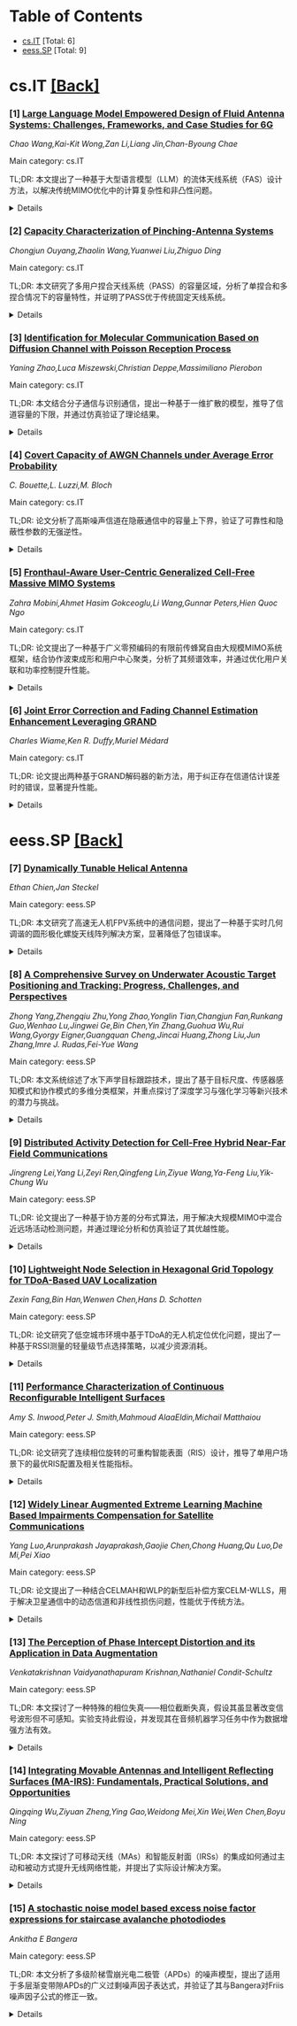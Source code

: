 <div id=toc></div>

# Table of Contents

- [cs.IT](#cs.IT) [Total: 6]
- [eess.SP](#eess.SP) [Total: 9]


<div id='cs.IT'></div>

# cs.IT [[Back]](#toc)

### [1] [Large Language Model Empowered Design of Fluid Antenna Systems: Challenges, Frameworks, and Case Studies for 6G](https://arxiv.org/abs/2506.14288)
*Chao Wang,Kai-Kit Wong,Zan Li,Liang Jin,Chan-Byoung Chae*

Main category: cs.IT

TL;DR: 本文提出了一种基于大型语言模型（LLM）的流体天线系统（FAS）设计方法，以解决传统MIMO优化中的计算复杂性和非凸性问题。


<details>
  <summary>Details</summary>
Motivation: 传统MIMO优化方法在FAS中因计算复杂性和非凸性而难以适用，而深度学习方法的泛化能力有限。LLM因其通用适应性和推理能力成为潜在解决方案。

Method: 提出了一种LLM驱动的FAS设计框架，结合端口选择和预编码器设计，并探讨了LLM在FAS多用户场景中的应用。

Result: 研究表明，LLM能够显著提升FAS的优化性能，克服传统方法的局限性。

Conclusion: LLM为FAS设计提供了新的可能性，有望推动下一代无线网络的发展。

Abstract: The Fluid Antenna System (FAS), which enables flexible Multiple-Input Multiple-Output (MIMO) communications, introduces new spatial degrees of freedom for next-generation wireless networks. Unlike traditional MIMO, FAS involves joint port selection and precoder design, a combinatorial NP-hard optimization problem. Moreover, fully leveraging FAS requires acquiring Channel State Information (CSI) across its ports, a challenge exacerbated by the system's near-continuous reconfigurability. These factors make traditional system design methods impractical for FAS due to nonconvexity and prohibitive computational complexity. While deep learning (DL)-based approaches have been proposed for MIMO optimization, their limited generalization and fitting capabilities render them suboptimal for FAS. In contrast, Large Language Models (LLMs) extend DL's capabilities by offering general-purpose adaptability, reasoning, and few-shot learning, thereby overcoming the limitations of task-specific, data-intensive models. This article presents a vision for LLM-driven FAS design, proposing a novel flexible communication framework. To demonstrate the potential, we examine LLM-enhanced FAS in multiuser scenarios, showcasing how LLMs can revolutionize FAS optimization.

</details>


### [2] [Capacity Characterization of Pinching-Antenna Systems](https://arxiv.org/abs/2506.14298)
*Chongjun Ouyang,Zhaolin Wang,Yuanwei Liu,Zhiguo Ding*

Main category: cs.IT

TL;DR: 本文研究了多用户捏合天线系统（PASS）的容量区域，分析了单捏合和多捏合情况下的容量特性，并证明了PASS优于传统固定天线系统。


<details>
  <summary>Details</summary>
Motivation: 传统固定天线系统的信道容量受限，而PASS通过动态调整天线位置提升容量，研究其多用户场景下的性能具有重要意义。

Method: 1) 单捏合情况下推导了最优天线激活位置和容量区域的闭式解；2) 多捏合情况下使用交替优化和柯西不等式推导容量区域的内外边界；3) 通过上下行对偶框架扩展到下行链路。

Result: 1) PASS容量区域包含传统系统；2) FDMA优于TDMA；3) 数值结果显示PASS显著扩展容量区域，且TDMA和FDMA接近容量极限。

Conclusion: PASS通过动态天线位置优化显著提升多用户通信性能，为未来无线系统设计提供了新思路。

Abstract: Unlike conventional systems using a fixed-location antenna, the channel capacity of the pinching-antenna system (PASS) is determined by the activated positions of pinching antennas. This article characterizes the capacity region of multiuser PASS, where a single pinched waveguide is deployed to enable both uplink and downlink communications. The capacity region of the uplink channel is first characterized. \romannumeral1) For the single-pinch case, closed-form expressions are derived for the optimal antenna activation position, along with the corresponding capacity region and the achievable data rate regions under time-division multiple access (TDMA) and frequency-division multiple access (FDMA). It is proven that the capacity region of PASS encompasses that of conventional fixed-antenna systems, and that the FDMA rate region contains the TDMA rate region. \romannumeral2) For the multiple-pinch case, inner and outer bounds on the capacity region are derived using an element-wise alternating antenna position optimization technique and the Cauchy-Schwarz inequality, respectively. The achievable FDMA rate region is also derived using the same optimization framework, while the TDMA rate region is obtained through an antenna position refinement approach. The analysis is then extended to the downlink PASS using the uplink-downlink duality framework. It is proven that the relationships among the downlink capacity and rate regions are consistent with those in the uplink case. Numerical results demonstrate that: \romannumeral1) the derived bounds closely approximate the exact capacity region, \romannumeral2) PASS yields a significantly enlarged capacity region compared to conventional fixed-antenna systems, and \romannumeral3) in the multiple-pinch case, TDMA and FDMA are capable of approaching the channel capacity limit.

</details>


### [3] [Identification for Molecular Communication Based on Diffusion Channel with Poisson Reception Process](https://arxiv.org/abs/2506.14360)
*Yaning Zhao,Luca Miszewski,Christian Deppe,Massimiliano Pierobon*

Main category: cs.IT

TL;DR: 本文结合分子通信与识别通信，提出一种基于一维扩散的模型，推导了信道容量的下限，并通过仿真验证了理论结果。


<details>
  <summary>Details</summary>
Motivation: 分子通信在纳米和微观尺度信息交换中有广泛应用，但传统传输方式不适用于事件驱动场景。识别通信提供了一种资源有限且事件触发的替代方案。

Method: 提出一维扩散模型，将扩散噪声建模为泊松过程，并推导信道容量的下限。通过微观仿真和短长度确定性代码验证理论结果。

Result: 仿真验证了理论结果，包括信道脉冲响应和误差界限。

Conclusion: 研究结果为实际分子通信系统设计提供了支持，有望用于测试平台开发。

Abstract: Molecular communication (MC) enables information exchange at the nano- and microscale, with applications in areas like drug delivery and health monitoring. These event-driven scenarios often require alternatives to traditional transmission. Identification communication, introduced by Ahlswede and Dueck, offers such an approach, in which the receiver only determines whether a specific message was sent, suiting resource-limited and event-triggered systems. This paper combines MC with identification and proposes a one-dimensional (1D) diffusion-based model. Diffusion noise is modeled as a Poisson process, and a lower bound on channel capacity is derived. Simulations, microscopic, and with short-length deterministic codes, validate theoretical results, including the channel impulse response and error bounds. The findings support the design of practical MC systems, with potential use in testbed development.

</details>


### [4] [Covert Capacity of AWGN Channels under Average Error Probability](https://arxiv.org/abs/2506.14483)
*C. Bouette,L. Luzzi,M. Bloch*

Main category: cs.IT

TL;DR: 论文分析了高斯噪声信道在隐蔽通信中的容量上下界，验证了可靠性和隐蔽性参数的无强逆性。


<details>
  <summary>Details</summary>
Motivation: 研究高斯噪声信道在隐蔽通信中的性能极限，特别是可靠性和隐蔽性的权衡。

Method: 使用BPSK调制码本，并加入全零码字进行分析。

Result: 推导出隐蔽容量的上下界，并证实可靠性和隐蔽性参数的无强逆性。

Conclusion: 通过分析BPSK码本，验证了隐蔽通信中可靠性和隐蔽性的无强逆性。

Abstract: We derive upper and lower bounds for the covert capacity of Additive White Gaussian Noise channels when measuring reliability in terms of the average error probability and covertness in terms of Kullback-Leibler divergence. This characterization confirms the absence of strong converse for this setting in both the reliability and covertness parameters. The crux of our approach is to analyze a codebook of BPSK-modulated codewords carefully augmented with "all-zero" codewords.

</details>


### [5] [Fronthaul-Aware User-Centric Generalized Cell-Free Massive MIMO Systems](https://arxiv.org/abs/2506.14494)
*Zahra Mobini,Ahmet Hasim Gokceoglu,Li Wang,Gunnar Peters,Hien Quoc Ngo*

Main category: cs.IT

TL;DR: 论文提出了一种基于广义零预编码的有限前传蜂窝自由大规模MIMO系统框架，结合协作波束成形和用户中心聚类，分析了其频谱效率，并通过优化用户关联和功率控制提升性能。


<details>
  <summary>Details</summary>
Motivation: 研究在有限前传条件下，如何通过协作波束成形和用户中心聚类提升蜂窝自由大规模MIMO系统的频谱效率。

Method: 提出了一种基于长期信道状态信息的优化问题，采用最小化最大化技术将其转化为可求解形式，并提出新算法。

Result: 数值结果显示，集中式协作波束成形方案的平均总频谱效率比启发式方法提升59%，分布式波束成形方案提升312%。

Conclusion: 研究强调了协作波束成形设计在不同系统配置中的重要性，并验证了所提优化方法的有效性。

Abstract: We consider fronthaul-limited generalized zeroforcing-based cell-free massive multiple-input multiple-output (CF-mMIMO) systems with multiple-antenna users and multipleantenna access points (APs) relying on both cooperative beamforming (CB) and user-centric (UC) clustering. The proposed framework is very general and can be degenerated into different special cases, such as pure CB/pure UC clustering, or fully centralized CB/fully distributed beamforming. We comprehensively analyze the spectral efficiency (SE) performance of the system wherein the users use the minimum mean-squared errorbased successive interference cancellation (MMSE-SIC) scheme to detect the desired signals. Specifically, we formulate an optimization problem for the user association and power control for maximizing the sum SE. The formulated problem is under per-AP transmit power and fronthaul constraints, and is based on only long-term channel state information (CSI). The challenging formulated problem is transformed into tractable form and a novel algorithm is proposed to solve it using minorization maximization (MM) technique. We analyze the trade-offs provided by the CF-mMIMO system with different number of CB clusters, hence highlighting the importance of the appropriate choice of CB design for different system setups. Numerical results show that for the centralized CB, the proposed power optimization provides nearly 59% improvement in the average sum SE over the heuristic approach, and 312% improvement, when the distributed beamforming is employed.

</details>


### [6] [Joint Error Correction and Fading Channel Estimation Enhancement Leveraging GRAND](https://arxiv.org/abs/2506.14756)
*Charles Wiame,Ken R. Duffy,Muriel Médard*

Main category: cs.IT

TL;DR: 论文提出两种基于GRAND解码器的新方法，用于纠正存在信道估计误差时的错误，显著提升性能。


<details>
  <summary>Details</summary>
Motivation: 信道估计误差（CEE）会导致显著的性能损失，传统方法通过增加导频序列长度或改进估计算法，但本文提出更高效的方法。

Method: 1. 测试多个信道估计候选值，并行计算LLR，通过ORBGRAND确定最可能码字；2. 改进方法，考虑剩余CEE对LLR的影响。

Result: 在[128,112] 5G NR CA-Polar和CRC码下，相比忽略CEE的情况，BLER性能提升数dB。

Conclusion: 新方法通过GRAND解码器有效应对CEE，显著提升无线通信性能。

Abstract: We present a novel method for error correction in the presence of fading channel estimation errors (CEE). When such errors are significant, considerable performance losses can be observed if the wireless transceiver is not adapted. Instead of refining the estimate by increasing the pilot sequence length or improving the estimation algorithm, we propose two new approaches based on Guessing Random Additive Noise Decoding (GRAND) decoders. The first method involves testing multiple candidates for the channel estimate located in the complex neighborhood around the original pilot-based estimate. All these candidates are employed in parallel to compute log-likelihood ratios (LLR). These LLRs are used as soft input to Ordered Reliability Bits GRAND (ORBGRAND). Posterior likelihood formulas associated with ORBGRAND are then computed to determine which channel candidate leads to the most probable codeword. The second method is a refined version of the first approach accounting for the presence of residual CEE in the LLR computation. The performance of these two techniques is evaluated for [128,112] 5G NR CA-Polar and CRC codes. For the considered settings, block error rate (BLER) gains of several dBs are observed compared to cases where CEE is ignored.

</details>


<div id='eess.SP'></div>

# eess.SP [[Back]](#toc)

### [7] [Dynamically Tunable Helical Antenna](https://arxiv.org/abs/2506.14065)
*Ethan Chien,Jan Steckel*

Main category: eess.SP

TL;DR: 本文研究了高速无人机FPV系统中的通信问题，提出了一种基于实时几何调谐的圆形极化螺旋天线阵列解决方案，显著降低了包错误率。


<details>
  <summary>Details</summary>
Motivation: 高速无人机在复杂环境中飞行时，多普勒频移和多径效应会导致通信链路的高误包率，亟需一种可靠的解决方案。

Method: 结合Maxwell方程的全波仿真（Ansys HFSS）和盲场试验，提出了一种自适应螺旋天线阵列，实时调整线圈间距和直径以适应飞行参数变化。

Result: 与传统固定天线相比，自适应螺旋天线阵列在无人机速度超过150 mph时，误包率降低了20-30%，且VSWR接近1，RSSI变化减少一半。

Conclusion: 研究结果表明，可重构硬件（如机械可调螺旋天线）能有效应对多普勒和多径效应，为无人机天线阵列设计提供了新思路，并为AI集成的自适应射频系统奠定了基础。

Abstract: Unmanned aerial FPV systems demand ultra-low latency, high-reliability communication links. At high speeds and in cluttered environments, Doppler shifts and rapid multipath changes can dramatically raise packet error rates. This paper investigates these phenomena in the context of ExpressLRS (ELRS) long-range FPV control links and demonstrates a novel solution: real-time geometry tuning of a circularly polarized helical antenna array. This study integrates Maxwell-equation-based full-wave simulations (via Ansys HFSS) with controlled, blind field trials to validate performance. A new analysis framework incorporates Doppler-induced frequency offset into the antenna's radiation pattern and the system's error model. Compared to a conventional fixed antenna, the adaptive helical array shows a 20-30% PER reduction when drones exceed 150 mph. The adaptive system automatically adjusts coil pitch and diameter to retune the antenna as flight parameters (velocity, attitude) change. Measured VSWR stays near unity, preventing transmitter reflection spikes. RSSI variation is reduced by half, indicating stronger link stability in urban multi-path. A regression analysis confirms that the reduction in PER due to tuning is highly statistically significant. Calibration data and error analyses are provided to validate our methodology. These findings advance the understanding of high-mobility UAV communication channels and demonstrate that reconfigurable hardware-here, mechanically tunable helices-can effectively counter Doppler and multi-path impairments. The findings inform new design principles for UAV antenna arrays and suggest a path toward AI-integrated adaptive RF systems for drone swarms and racing platforms.

</details>


### [8] [A Comprehensive Survey on Underwater Acoustic Target Positioning and Tracking: Progress, Challenges, and Perspectives](https://arxiv.org/abs/2506.14165)
*Zhong Yang,Zhengqiu Zhu,Yong Zhao,Yonglin Tian,Changjun Fan,Runkang Guo,Wenhao Lu,Jingwei Ge,Bin Chen,Yin Zhang,Guohua Wu,Rui Wang,Gyorgy Eigner,Guangquan Cheng,Jincai Huang,Zhong Liu,Jun Zhang,Imre J. Rudas,Fei-Yue Wang*

Main category: eess.SP

TL;DR: 本文系统综述了水下声学目标跟踪技术，提出了基于目标尺度、传感器感知模式和协作模式的多维分类框架，并重点探讨了深度学习与强化学习等新兴技术的潜力与挑战。


<details>
  <summary>Details</summary>
Motivation: 水下目标跟踪在海洋资源开发、环境监测和国防安全中至关重要，但现有综述视角狭窄，未能充分涵盖深度学习等新兴技术带来的范式转变。

Method: 提出多维分类框架，系统综述2016-2025年间180多篇文献，涵盖理论基础与算法方法，特别关注机器学习技术的应用。

Result: 强调了深度学习与强化学习在提升水下跟踪系统性能与适应性方面的潜力，并总结了近期进展。

Conclusion: 指出了该领域的关键挑战，并基于联邦学习、区块链等新兴技术提出了未来研究方向。

Abstract: Underwater target tracking technology plays a pivotal role in marine resource exploration, environmental monitoring, and national defense security. Given that acoustic waves represent an effective medium for long-distance transmission in aquatic environments, underwater acoustic target tracking has become a prominent research area of underwater communications and networking. Existing literature reviews often offer a narrow perspective or inadequately address the paradigm shifts driven by emerging technologies like deep learning and reinforcement learning. To address these gaps, this work presents a systematic survey of this field and introduces an innovative multidimensional taxonomy framework based on target scale, sensor perception modes, and sensor collaboration patterns. Within this framework, we comprehensively survey the literature (more than 180 publications) over the period 2016-2025, spanning from the theoretical foundations to diverse algorithmic approaches in underwater acoustic target tracking. Particularly, we emphasize the transformative potential and recent advancements of machine learning techniques, including deep learning and reinforcement learning, in enhancing the performance and adaptability of underwater tracking systems. Finally, this survey concludes by identifying key challenges in the field and proposing future avenues based on emerging technologies such as federated learning, blockchain, embodied intelligence, and large models.

</details>


### [9] [Distributed Activity Detection for Cell-Free Hybrid Near-Far Field Communications](https://arxiv.org/abs/2506.14254)
*Jingreng Lei,Yang Li,Zeyi Ren,Qingfeng Lin,Ziyue Wang,Ya-Feng Liu,Yik-Chung Wu*

Main category: eess.SP

TL;DR: 论文提出了一种基于协方差的分布式算法，用于解决大规模MIMO中混合近远场活动检测问题，并通过理论分析和仿真验证了其优越性能。


<details>
  <summary>Details</summary>
Motivation: 随着接入点天线数量的增加，传统的远场传播假设变得不切实际，需要解决混合近远场活动检测的挑战。

Method: 提出了一种基于协方差的分布式算法，每个接入点进行本地活动检测，并通过坐标下降算法结合Sherman-Morrison-Woodbury更新和泰勒展开处理本地检测问题。

Result: 仿真结果表明，该方法在性能上优于现有方法，并验证了理论分析的正确性。

Conclusion: 论文提出的混合近远场活动检测方法在计算效率和性能上均表现出色，为大规模MIMO系统提供了实用解决方案。

Abstract: A great amount of endeavor has recently been devoted to activity detection for massive machine-type communications in cell-free massive MIMO. However, in practice, as the number of antennas at the access points (APs) increases, the Rayleigh distance that separates the near-field and far-field regions also expands, rendering the conventional assumption of far-field propagation alone impractical. To address this challenge, this paper considers a hybrid near-far field activity detection in cell-free massive MIMO, and establishes a covariance-based formulation, which facilitates the development of a distributed algorithm to alleviate the computational burden at the central processing unit (CPU). Specifically, each AP performs local activity detection for the devices and then transmits the detection result to the CPU for further processing. In particular, a novel coordinate descent algorithm based on the Sherman-Morrison-Woodbury update with Taylor expansion is proposed to handle the local detection problem at each AP. Moreover, we theoretically analyze how the hybrid near-far field channels affect the detection performance. Simulation results validate the theoretical analysis and demonstrate the superior performance of the proposed approach compared with existing approaches.

</details>


### [10] [Lightweight Node Selection in Hexagonal Grid Topology for TDoA-Based UAV Localization](https://arxiv.org/abs/2506.14311)
*Zexin Fang,Bin Han,Wenwen Chen,Hans D. Schotten*

Main category: eess.SP

TL;DR: 论文研究了低空城市环境中基于TDoA的无人机定位优化问题，提出了一种基于RSSI测量的轻量级节点选择策略，以减少资源消耗。


<details>
  <summary>Details</summary>
Motivation: 在能源受限的无人机场景中，减少TDoA测量的资源开销，同时提高定位性能。

Method: 提出了一种基于RSSI测量的轻量级节点选择策略，动态选择参考节点数量。

Result: 理论和仿真结果表明，动态选择参考节点数量可以提高定位性能并最小化资源开销。

Conclusion: 该策略在低空城市环境中有效优化了无人机定位性能，同时减少了资源消耗。

Abstract: This paper investigates the optimization problem for TDoA-based UAV localization in low-altitude urban environments with hexagonal grid node deployment. We derive a lightweight optimized node selection strategy based on only RSSI measurements, to pre-select optimal nodes, avoiding extensive TDoA measurements in energy-constrained UAV scenarios. Theoretical and simulation results demonstrate that dynamically selecting the number of reference nodes improves localization performance while minimizing resource overhead.

</details>


### [11] [Performance Characterization of Continuous Reconfigurable Intelligent Surfaces](https://arxiv.org/abs/2506.14385)
*Amy S. Inwood,Peter J. Smith,Mahmoud AlaaEldin,Michail Matthaiou*

Main category: eess.SP

TL;DR: 论文研究了连续相位旋转的可重构智能表面（RIS）设计，推导了单用户场景下的最优RIS配置及相关性能指标。


<details>
  <summary>Details</summary>
Motivation: 探索未来系统中基于超材料的连续相位旋转RIS设计，以及传统RIS元素数量增加时的极限情况。

Method: 假设RIS到基站为视距链路，其他链路为相关瑞利衰落，推导最优RIS设计及相关性能指标（如SNR、频谱效率、中断概率等）。

Result: 得到了最优RIS设计、SNR及其均值、频谱效率边界、SNR中断概率近似值以及信道硬化研究的变异系数近似值。

Conclusion: 连续相位旋转的RIS设计在单用户场景下具有潜力，为未来RIS技术提供了理论支持。

Abstract: We consider a reconfigurable intelligent surface (RIS) that can implement a phase rotation continuously over the whole surface rather than via a finite number of discrete elements. Such an RIS can be considered a design for future systems where advances in metamaterials make such an implementation feasible or as the limiting case where the number of elements in a traditional RIS increases in a given area. We derive the optimal RIS design for the single-user (SU) scenario assuming a line-of-sight (LoS) from the RIS to the base station (BS) and correlated Rayleigh fading for the other links. We also derive the associated optimal signal-to-noise ratio (SNR) and its mean, a bound on the mean spectral efficiency (SE), an approximation to the SNR outage probability and an approximation to the coefficient of variation for the investigation of channel hardening.

</details>


### [12] [Widely Linear Augmented Extreme Learning Machine Based Impairments Compensation for Satellite Communications](https://arxiv.org/abs/2506.14557)
*Yang Luo,Arunprakash Jayaprakash,Gaojie Chen,Chong Huang,Qu Luo,De Mi,Pei Xiao*

Main category: eess.SP

TL;DR: 论文提出了一种结合CELMAH和WLP的新型后补偿方案CELM-WLLS，用于解决卫星通信中的动态信道和非线性损伤问题，性能优于传统方法。


<details>
  <summary>Details</summary>
Motivation: 卫星通信的动态性和固有损伤对5G后网络发展构成挑战，需高效解决方案。

Method: 结合CELMAH和WLP，提出CELM-WLLS方案，利用信号非纯性进行后失真补偿。

Result: CELM-WLLS在BER性能上比CELMAH提升约0.8 dB，计算复杂度降低三分之二。

Conclusion: CELM-WLLS在卫星通信中表现出更高的鲁棒性和效率，优于传统方法。

Abstract: Satellite communications are crucial for the evolution beyond fifth-generation networks. However, the dynamic nature of satellite channels and their inherent impairments present significant challenges. In this paper, a novel post-compensation scheme that combines the complex-valued extreme learning machine with augmented hidden layer (CELMAH) architecture and widely linear processing (WLP) is developed to address these issues by exploiting signal impropriety in satellite communications. Although CELMAH shares structural similarities with WLP, it employs a different core algorithm and does not fully exploit the signal impropriety. By incorporating WLP principles, we derive a tailored formulation suited to the network structure and propose the CELM augmented by widely linear least squares (CELM-WLLS) for post-distortion. The proposed approach offers enhanced communication robustness and is highly effective for satellite communication scenarios characterized by dynamic channel conditions and non-linear impairments. CELM-WLLS is designed to improve signal recovery performance and outperform traditional methods such as least square (LS) and minimum mean square error (MMSE). Compared to CELMAH, CELM-WLLS demonstrates approximately 0.8 dB gain in BER performance, and also achieves a two-thirds reduction in computational complexity, making it a more efficient solution.

</details>


### [13] [The Perception of Phase Intercept Distortion and its Application in Data Augmentation](https://arxiv.org/abs/2506.14571)
*Venkatakrishnan Vaidyanathapuram Krishnan,Nathaniel Condit-Schultz*

Main category: eess.SP

TL;DR: 本文探讨了一种特殊的相位失真——相位截断失真，假设其虽显著改变信号波形但不可感知。实验支持此假设，并发现其在音频机器学习任务中作为数据增强方法有效。


<details>
  <summary>Details</summary>
Motivation: 研究相位截断失真是否可感知，并探索其在机器学习中的应用潜力。

Method: 通过人类受试者实验验证相位截断失真的不可感知性，并将其作为数据增强方法应用于音频机器学习任务。

Result: 实验证实相位截断失真不可感知，且作为数据增强方法能提升音频机器学习任务性能。

Conclusion: 相位截断失真虽改变波形但不可感知，可作为有效的音频数据增强手段。

Abstract: Phase distortion refers to the alteration of the phase relationships between frequencies in a signal, which can be perceptible. In this paper, we discuss a special case of phase distortion known as phase-intercept distortion, which is created by a frequency-independent phase shift. We hypothesize that, though this form of distortion changes a signal's waveform significantly, the distortion is imperceptible. Human-subject experiment results are reported which are consistent with this hypothesis. Furthermore, we discuss how the imperceptibility of phase-intercept distortion can be useful for machine learning, specifically for data augmentation. We conducted multiple experiments using phase-intercept distortion as a novel approach to data augmentation, and obtained improved results for audio machine learning tasks.

</details>


### [14] [Integrating Movable Antennas and Intelligent Reflecting Surfaces (MA-IRS): Fundamentals, Practical Solutions, and Opportunities](https://arxiv.org/abs/2506.14636)
*Qingqing Wu,Ziyuan Zheng,Ying Gao,Weidong Mei,Xin Wei,Wen Chen,Boyu Ning*

Main category: eess.SP

TL;DR: 本文探讨了可移动天线（MAs）和智能反射面（IRSs）的集成如何通过主动和被动方式提升无线网络性能，并提出了实际设计解决方案。


<details>
  <summary>Details</summary>
Motivation: 通过结合MAs和IRSs，可以显著增强无线网络的容量、覆盖范围和可靠性，同时支持先进的集成感知与通信功能。

Method: 文章首先明确了MA-IRS集成的关键设计问题，揭示了性能增益，并提出了优化方案、硬件架构、部署策略以及针对硬件缺陷和移动管理的鲁棒设计。

Result: MA-IRS集成能够显著提升无线系统的自由度，支持下一代可重构无线系统的发展。

Conclusion: MA-IRS集成是一种极具前景的技术，为下一代无线系统提供了高性能和灵活性。

Abstract: Movable antennas (MAs) and intelligent reflecting surfaces (IRSs) enable active antenna repositioning and passive phase-shift tuning for channel reconfiguration, respectively. Integrating MAs and IRSs boosts spatial degrees of freedom, significantly enhancing wireless network capacity, coverage, and reliability. In this article, we first present the fundamentals of MA-IRS integration, involving clarifying the key design issues, revealing performance gain, and identifying the conditions where MA-IRS synergy persists. Then, we examine practical challenges and propose pragmatic design solutions, including optimization schemes, hardware architectures, deployment strategies, and robust designs for hardware impairments and mobility management. In addition, we highlight how MA-IRS architectures uniquely support advanced integrated sensing and communication, enhancing sensing performance and dual-functional flexibility. Overall, MA-IRS integration emerges as a compelling approach toward next-generation reconfigurable wireless systems.

</details>


### [15] [A stochastic noise model based excess noise factor expressions for staircase avalanche photodiodes](https://arxiv.org/abs/2506.14722)
*Ankitha E Bangera*

Main category: eess.SP

TL;DR: 本文分析了多级阶梯雪崩光电二极管（APDs）的噪声模型，提出了适用于多层渐变带隙APDs的广义过剩噪声因子表达式，并验证了其与Bangera对Friis噪声因子公式的修正一致。


<details>
  <summary>Details</summary>
Motivation: 多级阶梯APDs的逐步碰撞电离不规则性随级数增加而加剧，成为内部噪声的主要来源。现有噪声模型基于Friis噪声因子公式，但错误地将功率增益视为增益。本文旨在提出更准确的噪声模型。

Method: 通过层间电离概率，为多层渐变带隙APDs推导广义过剩噪声因子表达式，适用于所有工作偏压（包括亚阈值、阶梯和隧穿击穿区域）。进一步简化阶梯APDs的表达式。

Result: 提出的广义表达式适用于多层渐变带隙APDs，简化后的表达式与Bangera对Friis噪声因子公式的修正一致。

Conclusion: 本文提出的噪声模型更准确地描述了阶梯APDs的噪声特性，验证了其与现有修正的一致性，为APDs的设计和应用提供了理论支持。

Abstract: Multistep staircase avalanche photodiodes (APDs) are the solid-state analogue of photomultiplier tubes, owing to their deterministic amplification with twofold stepwise gain via impact ionization. Yet, the stepwise impact ionization irregularities worsen with increasing step counts, which are a major source of internal noise in these APDs. Some noise models for staircase APDs have been previously reported, where the excess noise factor expressions are based on Friis' noise factor formula for cascade networks, erroneously considering the power gains as the gains. Excess noise factor being a key component in staircase APDs' noise models, we formulate generalized excess noise factor expressions for multilayer graded-bandgap APDs in terms of their layer-wise ionization probabilities, applicable for all operating biases, which include the sub-threshold, staircase, and tunnelling breakdown regimes. We further derive simplified expressions for staircase APDs and prove that these expressions match Bangera's corrections to Friis' noise factor formulas for cascade networks.

</details>
